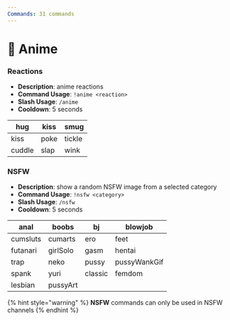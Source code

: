 ```yaml
---
Commands: 31 commands
---
```


# 🔞 Anime

### Reactions

* **Description**: anime reactions
* **Command Usage**: `!anime <reaction>`
* **Slash Usage**: `/anime`
* **Cooldown**: 5 seconds

| hug    | kiss | smug   |
| ------ | ---- | ------ |
| kiss   | poke | tickle |
| cuddle | slap | wink   |

### NSFW

* **Description**: show a random NSFW image from a selected category
* **Command Usage**: `!nsfw <category>`
* **Slash Usage**: `/nsfw`
* **Cooldown**: 5 seconds

| anal     | boobs    | bj      | blowjob      |
| -------- | -------- | ------- | ------------ |
| cumsluts | cumarts  | ero     | feet         |
| futanari | girlSolo | gasm    | hentai       |
| trap     | neko     | pussy   | pussyWankGif |
| spank    | yuri     | classic | femdom       |
| lesbian  | pussyArt |         |              |

{% hint style="warning" %}
**NSFW** commands can only be used in NSFW channels
{% endhint %}

